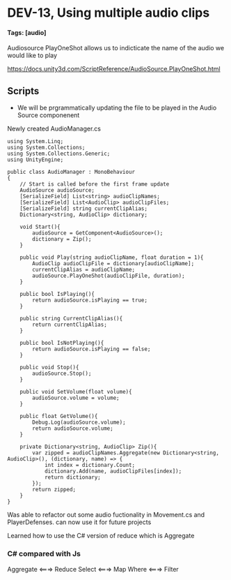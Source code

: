 # DEV-13, Using multiple audio clips
#### Tags: [audio]

Audiosource PlayOneShot allows us to indicticate the name of the audio we would like to play

https://docs.unity3d.com/ScriptReference/AudioSource.PlayOneShot.html

## Scripts

+ We will be prgrammatically updating the file to be played in the Audio Source componenent

Newly created AudioManager.cs

    using System.Linq;
    using System.Collections;
    using System.Collections.Generic;
    using UnityEngine;

    public class AudioManager : MonoBehaviour
    {
        // Start is called before the first frame update
        AudioSource audioSource;
        [SerializeField] List<string> audioClipNames;
        [SerializeField] List<AudioClip> audioClipFiles;
        [SerializeField] string currentClipAlias;
        Dictionary<string, AudioClip> dictionary;

        void Start(){
            audioSource = GetComponent<AudioSource>();
            dictionary = Zip();
        }

        public void Play(string audioClipName, float duration = 1){
            AudioClip audioClipFile = dictionary[audioClipName];
            currentClipAlias = audioClipName;
            audioSource.PlayOneShot(audioClipFile, duration);
        }

        public bool IsPlaying(){
            return audioSource.isPlaying == true;
        }

        public string CurrentClipAlias(){
            return currentClipAlias;
        }

        public bool IsNotPlaying(){
            return audioSource.isPlaying == false;
        }

        public void Stop(){
            audioSource.Stop();
        }

        public void SetVolume(float volume){
            audioSource.volume = volume;
        }

        public float GetVolume(){
            Debug.Log(audioSource.volume);
            return audioSource.volume;
        }

        private Dictionary<string, AudioClip> Zip(){
            var zipped = audioClipNames.Aggregate(new Dictionary<string, AudioClip>(), (dictionary, name) => {
                int index = dictionary.Count;
                dictionary.Add(name, audioClipFiles[index]);
                return dictionary;
            });
            return zipped;
        }
    }

Was able to refactor out some audio fuctionality in Movement.cs and PlayerDefenses. can now use it for future projects

Learned how to use the C# version of reduce which is Aggregate

### C# compared with Js
Aggregate <===> Reduce
Select <===> Map
Where <===> Filter